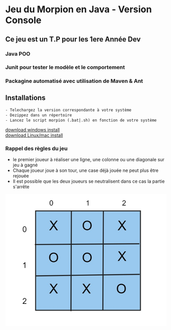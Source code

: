 # Jeu du Morpion en Java - Version Console

## Ce jeu est un T.P pour les 1ere Année Dev 

### Java POO

### Junit pour tester le modèle et le comportement

### Packagine automatisé avec utilisation de Maven & Ant

## Installations
    - Telechargez la version correspondante à votre système 
    - Dezippez dans un répertoire 
    - Lancez le script morpion (.bat|.sh) en fonction de votre système

[download windows install](https://github.com/tarhack/morpion/tree/main/builds/install_windows.zip)  
[download Linux/mac install](https://github.com/tarhack/morpion/tree/main/builds/install_mac_linux.zip)

### Rappel des règles du jeu

- le premier joueur à réaliser une ligne, une colonne ou une diagonale sur jeu à gagné
- Chaque joueur joue à son tour, une case déjà jouée ne peut plus être rejouée
- Il est possible que les deux joueurs se neutralisent dans ce cas la partie s'arrête

![cas de blocage ](./images/morpion-blocage.jpg "Cas de blocage")